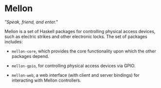 # Mellon

*"Speak, friend, and enter."*

Mellon is a set of Haskell packages for controlling physical access
devices, such as electric strikes and other electronic locks. The set
of packages includes:

* `mellon-core`, which provides the core functionality upon which the
  other packages depend.

* `mellon-gpio`, for controlling physical access devices via GPIO.

* `mellon-web`, a web interface (with client and server bindings) for
  interacting with Mellon controllers.
